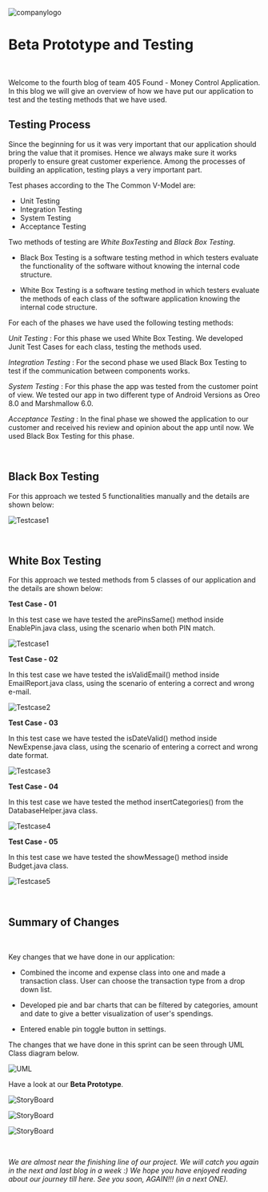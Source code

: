 ![companylogo]({{site.baseurl}}/images/405logo.png)
   
# Beta Prototype and Testing

<br>

<p class="justify"/>

Welcome to the fourth blog of team 405 Found - Money Control Application. In this blog we will give an overview of how we have put our application to test and the testing methods that we have used.
<br>

## Testing Process
<p class="justify"/>

Since the beginning for us it was very important that our application should bring the value that it promises. Hence we always make sure it works properly to ensure great customer experience. Among the processes of building an application, testing plays a very important part.
<br>

<p class="justify"/>

Test phases according to the The Common V-Model are:

- Unit Testing
- Integration Testing
- System Testing
- Acceptance Testing

Two methods of testing are *White BoxTesting* and *Black Box Testing*.

- Black Box Testing is a software testing method in which testers evaluate the functionality of the software without knowing the internal code structure.

- White Box Testing is a software testing method in which testers evaluate the methods of each class of the software application knowing the internal code structure.

For each of the phases we have used the following testing methods:

*Unit Testing* : For this phase we used White Box Testing. We developed Junit Test Cases for each class, testing the methods used. 

*Integration Testing* : For the second phase we used Black Box Testing to test if the communication between components works.

*System Testing* : For this phase the app was tested from the customer point of view. We tested our app in two different type of Android Versions as Oreo 8.0 and Marshmallow 6.0.

*Acceptance Testing* : In the final phase we showed the application to our customer and received his review and opinion about the app until now. We used Black Box Testing for this phase.

<br>

<p class="justify"/>


## Black Box Testing


For this approach we tested 5 functionalities manually and the details are shown below:


![Testcase1]({{site.baseurl}}/images/Black_Box_Testing.png)


<br>

<p class="justify"/>


## White Box Testing


For this approach we tested methods from 5 classes of our application and the details are shown below:


**Test Case - 01**

In this test case we have tested the arePinsSame() method inside EnablePin.java class, using the scenario when both PIN match.


![Testcase1]({{site.baseurl}}/images/JunitTestEnablePin1.JPG)


**Test Case - 02**

In this test case we have tested the isValidEmail() method inside EmailReport.java class, using the scenario of entering a correct and wrong e-mail.


![Testcase2]({{site.baseurl}}/images/JunitTestEmailReport1.JPG)


**Test Case - 03**

In this test case we have tested the isDateValid() method inside NewExpense.java class, using the scenario of entering a correct and wrong date format.


![Testcase3]({{site.baseurl}}/images/JunitTestDateFormat1.JPG)


**Test Case - 04**

In this test case we have tested the method insertCategories() from the DatabaseHelper.java class.


![Testcase4]({{site.baseurl}}/images/JunitTestDatabaseHelp1.JPG)


**Test Case - 05**

In this test case we have tested the showMessage() method inside Budget.java class.


![Testcase5]({{site.baseurl}}/images/JunitTestBudgetShowMessage1.JPG)


<br>

<p class="justify"/>

## Summary of Changes

<br>

<p class="justify"/>

Key changes that we have done in our application:

- Combined the income and expense class into one and made a transaction class. User can choose the transaction type from a drop down list.

- Developed pie and bar charts that can be filtered by categories, amount and date to give a better visualization of user's spendings.

- Entered enable pin toggle button in settings.


The changes that we have done in this sprint can be seen through UML Class diagram below.

![UML]({{site.baseurl}}/images/UML_BetaPrototype.png)

Have a look at our **Beta Prototype**.

![StoryBoard]({{site.baseurl}}/images/StoryBoard44.jpg)


![StoryBoard]({{site.baseurl}}/images/StoryBoard55.jpg)


![StoryBoard]({{site.baseurl}}/images/StoryBoard66.JPG)


<br>

<p class="justify"/>

*We are almost near the finishing line of our project. We will catch you again in the next and last blog in a week :) 
We hope you have enjoyed reading about our journey till here. See you soon, AGAIN!!! (in a next ONE).*
 
<br>

<p class="justify"/>
